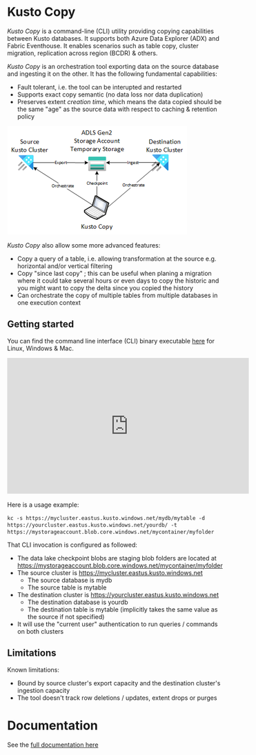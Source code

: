 #   Kusto Copy

*Kusto Copy* is a command-line (CLI) utility providing copying capabilities between Kusto databases.  It supports both Azure Data Explorer (ADX) and Fabric Eventhouse.  It enables scenarios such as table copy, cluster migration, replication across region (BCDR) & others.

*Kusto Copy* is an orchestration tool exporting data on the source database and ingesting it on the other.  It has the following fundamental capabilities:

* Fault tolerant, i.e. the tool can be interupted and restarted
* Supports exact copy semantic (no data loss nor data duplication)
* Preserves extent *creation time*, which means the data copied should be the same "age" as the source data with respect to caching & retention policy

![Architecture](documentation/artefacts/Architecture.png)

*Kusto Copy* also allow some more advanced features:

* Copy a query of a table, i.e. allowing transformation at the source e.g. horizontal and/or vertical filtering
* Copy "since last copy" ; this can be useful when planing a migration where it could take several hours or even days to copy the historic and you might want to copy the delta since you copied the history
* Can orchestrate the copy of multiple tables from multiple databases in one execution context

## Getting started

You can find the command line interface (CLI) binary executable [here](https://github.com/Azure/kusto-copy/releases) for Linux, Windows & Mac.

<iframe width="560" height="315" src="https://www.youtube.com/embed/5IxwTjSeqN4?si=pilUmiC_u08ScoML" title="YouTube video player" frameborder="0" allow="accelerometer; autoplay; clipboard-write; encrypted-media; gyroscope; picture-in-picture; web-share" referrerpolicy="strict-origin-when-cross-origin" allowfullscreen></iframe>

Here is a usage example:

```
kc -s https://mycluster.eastus.kusto.windows.net/mydb/mytable -d https://yourcluster.eastus.kusto.windows.net/yourdb/ -t https://mystorageaccount.blob.core.windows.net/mycontainer/myfolder
```

That CLI invocation is configured as followed:

* The data lake checkpoint blobs are staging blob folders are located at https://mystorageaccount.blob.core.windows.net/mycontainer/myfolder
* The source cluster is https://mycluster.eastus.kusto.windows.net
    * The source database is mydb
    * The source table is mytable
* The destination cluster is https://yourcluster.eastus.kusto.windows.net
    * The destination database is yourdb
    * The destination table is mytable (implicitly takes the same value as the source if not specified)
* It will use the "current user" authentication to run queries / commands on both clusters

## Limitations

Known limitations:

*   Bound by source cluster's export capacity and the destination cluster's ingestion capacity
*   The tool doesn't track row deletions / updates, extent drops or purges

# Documentation

See the [full documentation here](documentation/README.md)